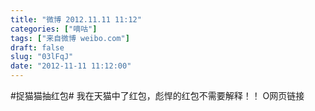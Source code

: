 ```yaml
---
title: "微博 2012.11.11 11:12"
categories: ["嘀咕"]
tags: ["来自微博 weibo.com"]
draft: false
slug: "03lFqJ"
date: "2012-11-11 11:12:00"
---
```


<p>#捉猫猫抽红包# 我在天猫中了红包，彪悍的红包不需要解释！！ O网页链接 ​​​​</p>

